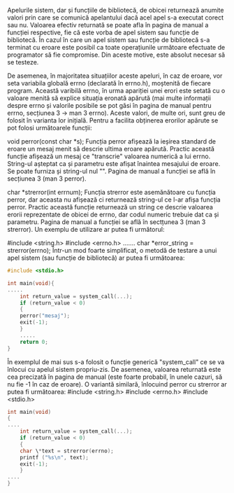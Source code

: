 Apelurile sistem, dar și funcțiile de bibliotecă, de obicei returnează anumite valori prin care se comunică apelantului dacă acel apel s-a executat corect sau nu. Valoarea efectiv returnată se poate afla în pagina de manual a funcției respective, fie că este vorba de apel sistem sau funcție de bibliotecă. În cazul în care un apel sistem sau funcție de bibliotecă s-a terminat cu eroare este posibil ca toate operațiunile următoare efectuate de programator să fie compromise. Din aceste motive, este absolut necesar să se testeze.

De asemenea, în majoritatea situațiilor aceste apeluri, în caz de eroare, vor seta variabila globală errno (declarată în errno.h), moștenită de fiecare program. Această varibilă errno, în urma apariției unei erori este setată cu o valoare menită să explice situația eronată apărută (mai multe informații despre errno și valorile posibile se pot găsi în pagina de manual pentru errno, secțiunea 3 -> man 3 errno). Aceste valori, de multe ori, sunt greu de folosit în varianta lor inițială. Pentru a facilita obținerea erorilor apărute se pot folosi următoarele funcții:

void perror(const char \*s);
Funcția perror afișează la ieșirea standard de eroare un mesaj menit să descrie ultima eroare apărută. Practic această funcție afișează un mesaj ce "transcrie" valoarea numerică a lui errno. String-ul așteptat ca și parametru este afișat înaintea mesajului de eroare. Se poate furniza și string-ul nul "". Pagina de manual a funcției se află în secțiunea 3 (man 3 perror).

char \*strerror(int errnum);
Funcția strerror este asemănătoare cu funcția perror, dar aceasta nu afișează ci returnează string-ul ce l-ar afișa funcția perror. Practic această funcție returnează un string ce descrie valoarea erorii reprezentate de obicei de errno, dar codul numeric trebuie dat ca și parametru. Pagina de manual a funcției se află în sectțunea 3 (man 3 strerror). Un exemplu de utilizare ar putea fi următorul:

#include <string.h>
#include <errno.h>
.......
char \*error_string = strerror(errno);
Într-un mod foarte simplificat, o metodă de testare a unui apel sistem (sau funcție de bibliotecă) ar putea fi următoarea:

```c
#include <stdio.h>

int main(void){
.....
	int return_value = system_call(...);
	if (return_value < 0)
	{
	perror("mesaj");
	exit(-1);
	}
	.....
	return 0;
}
```

În exemplul de mai sus s-a folosit o funcție generică "system_call" ce se va înlocui cu apelul sistem propriu-zis. De asemenea, valoarea returnată este cea precizată în pagina de manual (este foarte probabil, în unele cazuri, să nu fie -1 în caz de eroare). O variantă similară, înlocuind perror cu strerror ar putea fi următoarea:
#include <string.h>
#include <errno.h>
#include <stdio.h>

```c
int main(void)
{
....
	int return_value = system_call(...);
	if (return_value < 0)
	{
	char \*text = strerror(errno);
	printf ("%s\n", text);
	exit(-1);
	}
....
}
```
